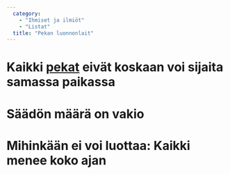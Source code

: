 ```yaml
---
  category: 
    - "Ihmiset ja ilmiöt"
    - "Listat"
  title: "Pekan luonnonlait"
---
```

# Kaikki [pekat](pekka) eivät koskaan voi sijaita samassa paikassa
# Säädön määrä on vakio
# Mihinkään ei voi luottaa: Kaikki menee koko ajan